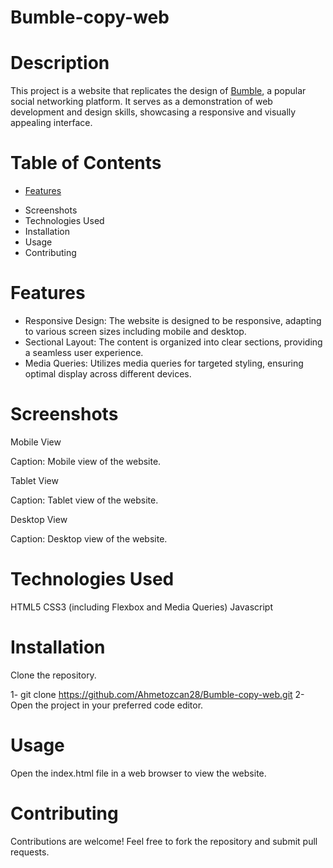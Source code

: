 # Bumble-copy-web

# Description
This project is a website that replicates the design of [Bumble](https://bumble.com/), a popular social networking platform. It serves as a demonstration of web development and design skills, showcasing a responsive and visually appealing interface.

# Table of Contents

- [Features](#features)
* Screenshots
* Technologies Used
* Installation
* Usage
* Contributing


# Features
* Responsive Design: The website is designed to be responsive, adapting to various screen sizes including mobile and desktop.
* Sectional Layout: The content is organized into clear sections, providing a seamless user experience.
* Media Queries: Utilizes media queries for targeted styling, ensuring optimal display across different devices.

# Screenshots
Mobile View


Caption: Mobile view of the website.

Tablet View


Caption: Tablet view of the website.

Desktop View


Caption: Desktop view of the website.

# Technologies Used
HTML5
CSS3 (including Flexbox and Media Queries)
Javascript

# Installation

Clone the repository.

1- git clone https://github.com/Ahmetozcan28/Bumble-copy-web.git
2- Open the project in your preferred code editor.

# Usage
 Open the index.html file in a web browser to view the website.

# Contributing
Contributions are welcome! Feel free to fork the repository and submit pull requests.


